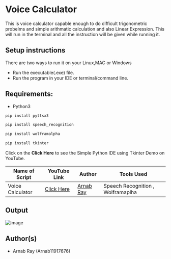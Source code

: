 # Voice Calculator
This is voice calculator capable enough to do difficult trigonometric probelms and simple arithmatic calculation and also Linear Expression.
This will run in the terminal and all the instruction will be given while running it.


## Setup instructions
There are two ways to run it on your Linux,MAC or Windows

- Run the executable(.exe) file.
- Run the program in your IDE or terminal/command line.

## Requirements:
- Python3

```bash
pip install pyttsx3
```
```bash
pip install speech_recognition
```
```bash
pip install wolframalpha
``` 
```bash
pip install tkinter
``` 
Click on the **Click Here** to see the Simple Python IDE using Tkinter Demo on YouTube.

| Name of Script | YouTube Link |  Author | Tools Used |
| --- | --- | --- | --- 
|Voice Calculator| [Click Here](https://youtu.be/cOgujLzl9zg)| [Arnab Ray](https://github.com/Arnab11917676) | Speech Recognition , Wolframaplha

## Output

![image](https://user-images.githubusercontent.com/59610398/117536098-ccff8900-b016-11eb-809d-a63a3c23b39b.png)


## Author(s)

- Arnab Ray (Arnab11917676)

